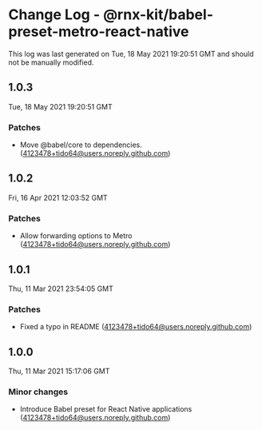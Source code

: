 # Change Log - @rnx-kit/babel-preset-metro-react-native

This log was last generated on Tue, 18 May 2021 19:20:51 GMT and should not be manually modified.

<!-- Start content -->

## 1.0.3

Tue, 18 May 2021 19:20:51 GMT

### Patches

- Move @babel/core to dependencies. (4123478+tido64@users.noreply.github.com)

## 1.0.2

Fri, 16 Apr 2021 12:03:52 GMT

### Patches

- Allow forwarding options to Metro (4123478+tido64@users.noreply.github.com)

## 1.0.1

Thu, 11 Mar 2021 23:54:05 GMT

### Patches

- Fixed a typo in README (4123478+tido64@users.noreply.github.com)

## 1.0.0

Thu, 11 Mar 2021 15:17:06 GMT

### Minor changes

- Introduce Babel preset for React Native applications (4123478+tido64@users.noreply.github.com)

